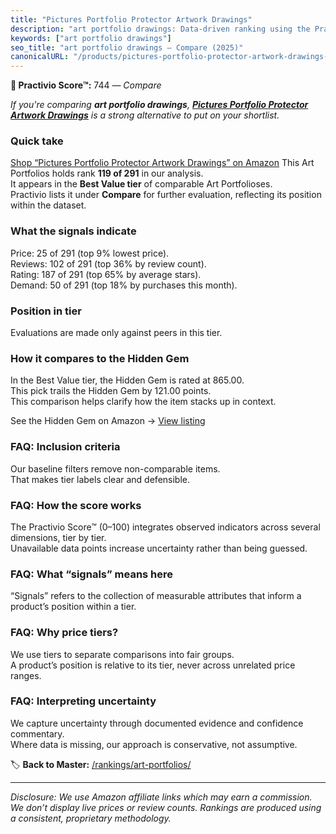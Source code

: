 ```yaml
---
title: "Pictures Portfolio Protector Artwork Drawings"
description: "art portfolio drawings: Data-driven ranking using the Practivio Score™. Positioned by quality, value, demand, findability, momentum."
keywords: ["art portfolio drawings"]
seo_title: "art portfolio drawings — Compare (2025)"
canonicalURL: "/products/pictures-portfolio-protector-artwork-drawings-B0B6FFDGJZ/"
---
```


**🛒 Practivio Score™:** 744 — _Compare_


*If you're comparing **art portfolio drawings**, **[Pictures Portfolio Protector Artwork Drawings](https://www.amazon.com/dp/B0B6FFDGJZ?tag=practivio-20)** is a strong alternative to put on your shortlist.*
### Quick take
[Shop “Pictures Portfolio Protector Artwork Drawings” on Amazon](https://www.amazon.com/dp/B0B6FFDGJZ?tag=practivio-20)
This Art Portfolios holds rank **119 of 291** in our analysis.  
It appears in the **Best Value tier** of comparable Art Portfolioses.  
Practivio lists it under **Compare** for further evaluation, reflecting its position within the dataset.

### What the signals indicate
Price: 25 of 291 (top 9% lowest price).  
Reviews: 102 of 291 (top 36% by review count).  
Rating: 187 of 291 (top 65% by average stars).  
Demand: 50 of 291 (top 18% by purchases this month).

### Position in tier
Evaluations are made only against peers in this tier.

### How it compares to the Hidden Gem
In the Best Value tier, the Hidden Gem is rated at 865.00.  
This pick trails the Hidden Gem by 121.00 points.  
This comparison helps clarify how the item stacks up in context.  

See the Hidden Gem on Amazon → [View listing](https://www.amazon.com/dp/B0CKX61ML4?tag=practivio-20)

### FAQ: Inclusion criteria
Our baseline filters remove non-comparable items.  
That makes tier labels clear and defensible.

### FAQ: How the score works
The Practivio Score™ (0–100) integrates observed indicators across several dimensions, tier by tier.  
Unavailable data points increase uncertainty rather than being guessed.

### FAQ: What “signals” means here
“Signals” refers to the collection of measurable attributes that inform a product’s position within a tier.

### FAQ: Why price tiers?
We use tiers to separate comparisons into fair groups.  
A product’s position is relative to its tier, never across unrelated price ranges.

### FAQ: Interpreting uncertainty
We capture uncertainty through documented evidence and confidence commentary.  
Where data is missing, our approach is conservative, not assumptive.

<!-- Missing template for Compare/CompareWithinPriceClass -->


🏷️ **Back to Master:** [/rankings/art-portfolios/](/rankings/art-portfolios/)

---
_Disclosure: We use Amazon affiliate links which may earn a commission. We don’t display live prices or review counts. Rankings are produced using a consistent, proprietary methodology._
